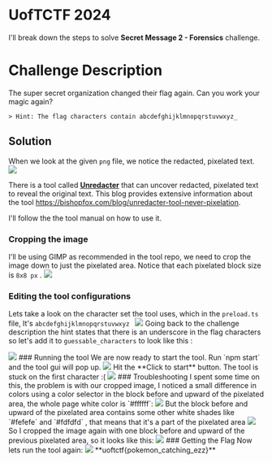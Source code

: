 # UofTCTF 2024 

I'll break down the steps to solve **Secret Message 2 - Forensics**  challenge.


# Challenge Description

The super secret organization changed their flag again. Can you work your magic again?

	> Hint: The flag characters contain abcdefghijklmnopqrstuvwxyz_

## Solution

When we look at the given `png` file, we notice the redacted, pixelated text.
<img src="https://github.com/HashemSalhi/CTF-Writeups/blob/main/UofTCTF%202024/Forensics/Secret%20Message%202/Screenshots/Screenshot1.png">

There is a tool called **[Unredacter](https://github.com/bishopfox/unredacter)** that can uncover redacted, pixelated text to reveal the original text.
This blog provides extensive information about the tool https://bishopfox.com/blog/unredacter-tool-never-pixelation.

I'll follow the the tool manual on how to use it.

### Cropping the image
I'll be using GIMP as recommended in the tool repo, we need to crop the image down to just the pixelated area.
Notice that each pixelated block size is `8x8 px` .
<img src="https://github.com/HashemSalhi/CTF-Writeups/blob/main/UofTCTF%202024/Forensics/Secret%20Message%202/Screenshots/Screenshot2.png">
### Editing the tool configurations
Lets take a look on the character set the tool uses, which in the `preload.ts` file,
It's `abcdefghijklmnopqrstuvwxyz ` 
<img src="https://github.com/HashemSalhi/CTF-Writeups/blob/main/UofTCTF%202024/Forensics/Secret%20Message%202/Screenshots/Screenshot3.png">
Going back to the challenge description the hint states that there is an underscore in the flag characters so let's add it to `guessable_characters` to look like this :

<img src="https://github.com/HashemSalhi/CTF-Writeups/blob/main/UofTCTF%202024/Forensics/Secret%20Message%202/Screenshots/Screenshot4.png">
### Running the tool
We are now ready to start the tool. Run `npm start` and the tool gui will pop up.
<img src="https://github.com/HashemSalhi/CTF-Writeups/blob/main/UofTCTF%202024/Forensics/Secret%20Message%202/Screenshots/Screenshot5.png">
Hit the **Click to start** button.
The tool is stuck on the first character :(
<img src="https://github.com/HashemSalhi/CTF-Writeups/blob/main/UofTCTF%202024/Forensics/Secret%20Message%202/Screenshots/Screenshot6.png">
### Troubleshooting
I spent some time on this, the problem is with our cropped image, I noticed a small difference in colors using a color selector in the block before and upward of the pixelated area, the whole page white color is `#ffffff`:
<img src="https://github.com/HashemSalhi/CTF-Writeups/blob/main/UofTCTF%202024/Forensics/Secret%20Message%202/Screenshots/Screenshot7.png">
 But the block before and upward of the pixelated area contains some other white shades like `#fefefe` and `#fdfdfd` , that means that it's a part of the pixelated area
<img src="https://github.com/HashemSalhi/CTF-Writeups/blob/main/UofTCTF%202024/Forensics/Secret%20Message%202/Screenshots/Screenshot8.png">
So I cropped the image again with one block before and upward of the previous pixelated area, so it looks like this:
<img src="https://github.com/HashemSalhi/CTF-Writeups/blob/main/UofTCTF%202024/Forensics/Secret%20Message%202/Screenshots/Screenshot9.png">
### Getting the Flag
Now lets run the tool again:
<img src="https://github.com/HashemSalhi/CTF-Writeups/blob/main/UofTCTF%202024/Forensics/Secret%20Message%202/Screenshots/Screenshot10.png">
**uoftctf{pokemon_catching_ezz}**
